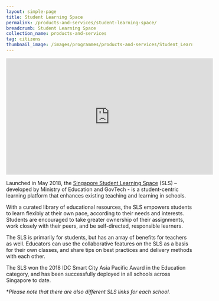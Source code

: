 ```yaml
---
layout: simple-page
title: Student Learning Space
permalink: /products-and-services/student-learning-space/
breadcrumb: Student Learning Space
collection_name: products-and-services
tag: citizens
thumbnail_image: /images/programmes/products-and-services/Student_Learning_Space.png
---
```


<div class="bp-youtube">
  <iframe width="560" height="315" src="https://www.youtube.com/embed/F0FTP2FveSg" frameborder="0" allow="autoplay; encrypted-media" allowfullscreen></iframe>
</div>

Launched in May 2018, the [Singapore Student Learning Space](https://www.schoolbag.sg/story/singapore-student-learning-space) (SLS) – developed by Ministry of Education and GovTech - is a student-centric learning platform that enhances existing teaching and learning in schools.
 
With a curated library of educational resources, the SLS empowers students to learn flexibly at their own pace, according to their needs and interests. Students are encouraged to take greater ownership of their assignments, work closely with their peers, and be self-directed, responsible learners.
 
The SLS is primarily for students, but has an array of benefits for teachers as well. Educators can use the collaborative features on the SLS as a basis for their own classes, and share tips on best practices and delivery methods with each other.
 
The SLS won the 2018 IDC Smart City Asia Pacific Award in the Education category, and has been successfully deployed in all schools across Singapore to date.

**Please note that there are also different SLS links for each school.*
